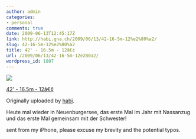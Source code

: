 ```yaml
---
author: admin
categories:
- personal
comments: true
date: 2009-06-13T12:45:17Z
link: http://habi.gna.ch/2009/06/13/42-16-5m-12%e2%80%a2/
slug: 42-16-5m-12%e2%80%a2
title: 42' - 16.5m - 12â€¢
url: /2009/06/13/42-16-5m-12e280a2/
wordpress_id: 1807
---
```


[![](http://farm4.static.flickr.com/3353/3622136226_797e86b310_m.jpg)](http://www.flickr.com/photos/habi/3622136226/)
   

 
  [42' - 16.5m - 12â€¢](http://www.flickr.com/photos/habi/3622136226/)
    

  Originally uploaded by [habi](http://www.flickr.com/people/habi/).
 



Heute mal wieder in Neuenburgersee, das erste Mal im Jahr mit 
Nassanzug und das erste Mal gemeinsam mit der Schwester!  

  

sent from my iPhone, please excuse my brevity and the potential typos.
  

